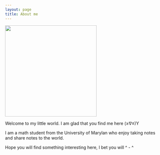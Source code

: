 ```yaml
---
layout: page
title: About me
---
```


<img src="{{ '/IMG_0621.jpg' | relative_url }}" width="300px">

Welcome to my little world.  I am glad that you find me here (≥∇≤)Y

I am a math student from the University of Marylan who enjoy taking notes and share notes to the world.

Hope you will find something interesting here, I bet you will ^ - ^
